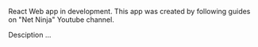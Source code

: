 React Web app in development.  This app was created by following guides on "Net Ninja" Youtube channel.

Desciption
...
